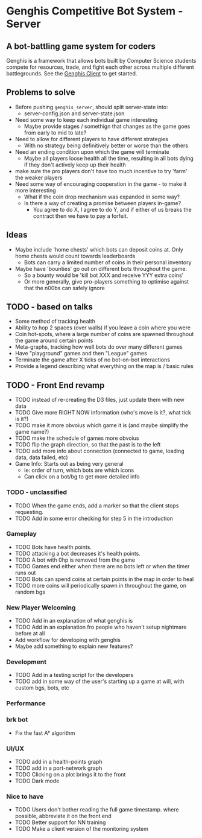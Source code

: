 # Genghis Competitive Bot System - Server
## A bot-battling game system for coders
Genghis is a framework that allows bots built by Computer Science 
students compete for resources, trade, and fight each other across 
multiple different battlegrounds. 
See the [Genghis Client](https://github.com/beyarkay/genghis_client) to get started.

## Problems to solve
* Before pushing `genghis_server`, should split server-state into:
    * server-config.json and server-state.json
* Need some way to keep each individual game interesting
    * Maybe provide stages / somethign that changes as the game goes from early to mid to late?
* Need to allow for different players to have different strategies
    * With no strategy being definitively better or worse than the others
* Need an ending condition upon which the game will terminate
    * Maybe all players loose health all the time, resulting in all bots dying if they don't actively keep up their health
* make sure the pro players don't have too much incentive to try 'farm' the weaker players
* Need some way of encouraging cooperation in the game - to make it more interesting
    * What if the coin drop mechanism was expanded in some way?
    * Is there a way of creating a promise between players in-game?
        * You agree to do X, I agree to do Y, and if either of us breaks the contract then we have to pay a forfeit.
## Ideas
* Maybe include 'home chests' which bots can deposit coins at. Only home chests would count towards leaderboards
    * Bots can carry a limited number of coins in their personal inventory
* Maybe have 'bounties' go out on different bots throughout the game.
    * So a bounty would be 'kill bot XXX and receive YYY extra coins'
    * Or more generally, give pro-players something to optimise against that the n00bs can safely ignore
  

## TODO - based on talks
* Some method of tracking health
* Ability to hop 2 spaces (over walls) if you leave a coin where you were
* Coin hot-spots, where a large number of coins are spawned throughout the game around certain points
* Meta-graphs, tracking how well bots do over many different games
* Have "playground" games and then "League" games
* Terminate the game after X ticks of no bot-on-bot interactions
* Provide a legend describing what everything on the map is / basic rules

## TODO - Front End revamp
* TODO instead of re-creating the D3 files, just update them with new data
* TODO Give more RIGHT NOW information (who's move is it?, what tick is it?)
* TODO make it more obvoius which game it is (and maybe simplify the game name?)
* TODO make the schedule of games more obvoius
* TODO flip the graph direction, so that the past is to the left
* TODO add more info about connection (connected to game, loading data, data failed, etc)
* Game Info: Starts out as being very general
    * ie: order of turn, which bots are which icons
    * Can click on a bot/bg to get more detailed info

### TODO - unclassified
* TODO When the game ends, add a marker so that the client stops requesting.
* TODO Add in some error checking for step 5 in the introduction


### Gameplay
* TODO Bots have health points.
* TODO attacking a bot decreases it's health points.
* TODO A bot with 0hp is removed from the game
* TODO Games end either when there are no bots left or when the timer runs out
* TODO Bots can spend coins at certain points in the map in order to heal
* TODO more coins will periodically spawn in throughout the game, on random bgs

### New Player Welcoming
* TODO Add in an explanation of what genghis is
* TODO Add in an explanation fro people who haven't setup nightmare before at all
* Add workflow for developing with genghis
* Maybe add something to explain new features?

### Development
* TODO Add in a testing script for the developers
* TODO add in some way of the user's starting up a game at will, with custom bgs, bots, etc

### Performance

### brk bot
* Fix the fast A\* algorithm

### UI/UX
* TODO add in a health-points graph
* TODO add in a port-network graph
* TODO Clicking on a plot brings it to the front
* TODO Dark mode

### Nice to have
* TODO Users don't bother reading the full game timestamp. where possible, abbreviate it on the front end
* TODO Better support for NN training 
* TODO Make a client version of the monitoring system
